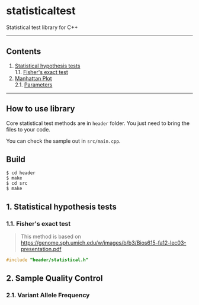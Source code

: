 # statisticaltest

Statistical test library for C++

---
## Contents
1. [Statistical hypothesis tests](#h1)<br>
1.1. [Fisher's exact test](#h11)<br>
2. [Manhattan Plot](#h2)<br>
2.1. [Parameters](#h21)<br>
---

## How to use library
Core statistical test methods are in `header` folder.
You just need to bring the files to your code.

You can check the sample out in `src/main.cpp`.

## Build
```shell
$ cd header
$ make
$ cd src
$ make
```

## <a name="h1">1. Statistical hypothesis tests</a>
### <a name="h11">1.1. Fisher's exact test</a>
> This method is based on https://genome.sph.umich.edu/w/images/b/b3/Bios615-fa12-lec03-presentation.pdf
```c
#include "header/statistical.h"
```


## <a name="h2">2. Sample Quality Control</a>
### <a name="h21">2.1. Variant Allele Frequency</a>

